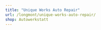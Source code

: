 ```yaml
---
title: "Unique Works Auto Repair"
url: /longmont/unique-works-auto-repair/
shop: Autowerkstatt
---
```

